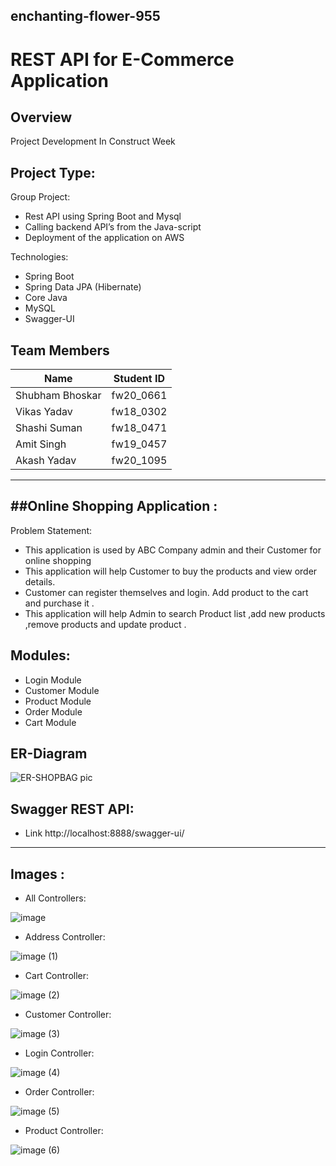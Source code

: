## enchanting-flower-955

# REST API for E-Commerce Application

Overview
---------
Project Development In Construct Week

Project Type:
-------------
Group Project:
- Rest API using Spring Boot and Mysql
- Calling backend API’s from the Java-script
- Deployment of the application on AWS

Technologies:
- Spring Boot
- Spring Data JPA (Hibernate)
- Core Java
- MySQL
- Swagger-UI

## Team Members
| Name             | Student ID |
|------------------|------------|	
| Shubham Bhoskar  | fw20_0661  |
| Vikas Yadav      | fw18_0302  |
| Shashi Suman     | fw18_0471  |	
| Amit Singh       | fw19_0457  |	
| Akash Yadav      | fw20_1095  |	


----------------------------
##Online Shopping Application :
----------------------------


Problem Statement:

- This application is used by ABC Company admin and their Customer for online shopping 
- This application will help Customer to buy the products and view order details.
- Customer can register themselves and login. Add product to the cart and purchase it .
- This application will help Admin to search Product list ,add new products ,remove products and update product .

Modules:
---------
- Login Module
- Customer Module
- Product Module
- Order Module
- Cart Module


ER-Diagram
----------
![ER-SHOPBAG pic](https://user-images.githubusercontent.com/103960690/201526943-c77b186c-5fd8-407b-957f-bd5c5102335a.png)

Swagger REST API:
-------------------
- Link http://localhost:8888/swagger-ui/
-------------------
Images :
----------

- All Controllers:

![image]()

- Address Controller:

![image (1)]()

- Cart Controller:

![image (2)]()

- Customer Controller:

![image (3)]()

- Login Controller:

![image (4)]()

- Order Controller:

![image (5)]()

- Product Controller:

![image (6)]()

